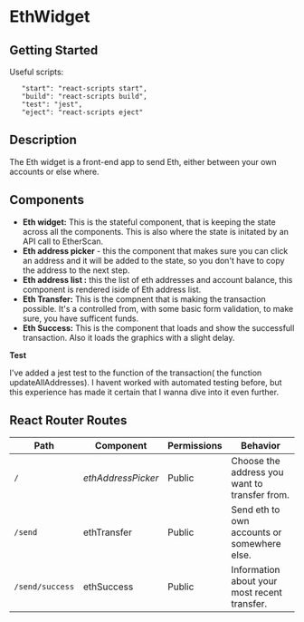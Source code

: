 # EthWidget



## Getting Started

Useful scripts:

``` "scripts": {
   "start": "react-scripts start",
   "build": "react-scripts build",
   "test": "jest",
   "eject": "react-scripts eject"
```

## Description

The Eth widget is a front-end app to send Eth, either between your own accounts or else where.

## Components

- **Eth widget:**  This is the stateful component, that is keeping the state across all the components. This is also where the state is initated by an API call to EtherScan. 
- **Eth address picker** - this the component that makes sure you can click an address and it will be added to the state, so you don't have to copy the address to the next step. 
- **Eth address list :**  this the list of eth addresses and account balance, this component is rendered iside of Eth address list. 
- **Eth Transfer:** This is the compnent that is making the transaction possible. It's a controlled from, with some basic form validation, to make sure,  you have sufficent funds. 
- **Eth Success:** This is the component that loads and show the successfull transaction. Also it loads the graphics with a slight delay.  

**Test**

I've added a jest test to the function of the transaction( the function updateAllAddresses). I havent worked with automated testing before, but this experience has made it certain that I wanna dive into it even further. 



## React Router Routes

| Path            | Component          | Permissions | Behavior                                      |
| --------------- | ------------------ | ----------- | --------------------------------------------- |
| `/`             | *ethAddressPicker* | Public      | Choose the address you want to transfer from. |
| `/send`         | ethTransfer        | Public      | Send eth to own accounts or somewhere else.   |
| `/send/success` | ethSuccess         | Public      | Information about your most recent transfer.  |

### 
